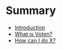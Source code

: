 # Summary

* [Introduction](README.md)
* [What is Voten?](first-question.md)
* [How can I do X?](second-question.md)

